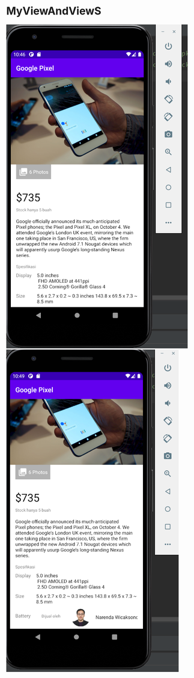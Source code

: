 # MyViewAndViewS
![Alt Text](https://github.com/inamyrpl28/MyViewAndViewS/blob/master/viewsapp/1.PNG)
![Alt Text](https://github.com/inamyrpl28/MyViewAndViewS/blob/master/viewsapp/2.PNG)
